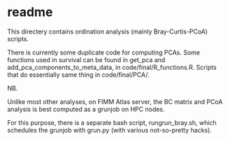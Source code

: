 # readme

This directery contains ordination analysis (mainly Bray-Curtis-PCoA) scripts.

There is currently some duplicate code for computing PCAs. Some functions used in survival can be found in get_pca and add_pca_components_to_meta_data, in code/final/R_functions.R. Scripts that do essentially same thing in code/final/PCA/.

NB.

Unlike most other analyses, on FIMM Atlas server, the BC matrix and PCoA analysis is best computed as a grunjob on HPC nodes.

For this purpose, there is a separate bash script, rungrun_bray.sh, which schedules the grunjob with grun.py (with various not-so-pretty hacks).

